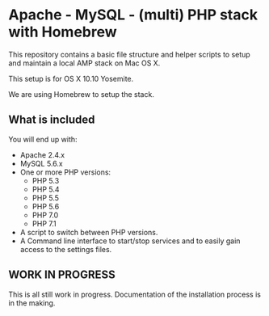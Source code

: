 # Apache - MySQL - (multi) PHP stack with Homebrew

This repository contains a basic file structure and helper scripts to setup and
maintain a local AMP stack on Mac OS X.

This setup is for OS X 10.10 Yosemite.

We are using Homebrew to setup the stack.

## What is included

You will end up with:

* Apache 2.4.x
* MySQL 5.6.x
* One or more PHP versions:
    * PHP 5.3
    * PHP 5.4
    * PHP 5.5
    * PHP 5.6
    * PHP 7.0
    * PHP 7.1
* A script to switch between PHP versions.
* A Command line interface to start/stop services and to easily gain access to 
  the settings files.
  
  
## WORK IN PROGRESS

This is all still work in progress. Documentation of the installation process
is in the making.
